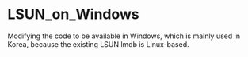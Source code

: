 # LSUN_on_Windows
Modifying the code to be available in Windows, which is mainly used in Korea, because the existing LSUN lmdb is Linux-based.
